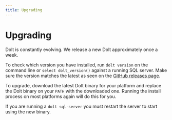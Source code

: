 ```yaml
---
title: Upgrading
---
```


# Upgrading

Dolt is constantly evolving. We release a new Dolt approximately once a week. 

To check which version you have installed, run `dolt version` on the command line or `select dolt_version()` against a running SQL server. Make sure the version matches the latest as seen on the [GitHub releases page](https://github.com/dolthub/dolt/releases). 

To upgrade, download the latest Dolt binary for your platform and replace the Dolt binary on your `PATH` with the downloaded one. Running the install process on most platforms again will do this for you.

If you are running a `dolt sql-server` you must restart the server to start using the new binary.